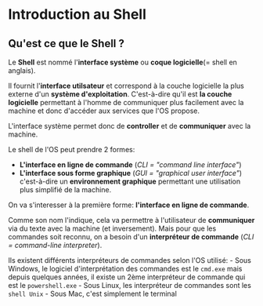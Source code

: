 # Introduction au Shell

## Qu'est ce que le Shell ?

Le **Shell** est nommé l'**interface système** ou **coque logicielle**(= shell en anglais).

Il fournit l'**interface utilsateur**  et correspond à la couche logicielle la plus externe d'un **système d'exploitation**. C'est-à-dire qu'il est **la couche logicielle** permettant à l'homme de communiquer plus facilement avec la machine et donc d'accéder aux services que l'OS propose.

L'interface système permet donc de **controller** et de **communiquer** avec la machine.

Le shell de l'OS peut prendre 2 formes:

- **L'interface en ligne de commande** (*CLI = "command line interface"*)
- **L'interface sous forme graphique** (*GUI = "graphical user interface"*) c'est-à-dire un **environnement graphique** permettant une utilisation plus simplifié de la machine.

On va s'interesser à la première forme: **l'interface en ligne de commande**.

Comme son nom l'indique, cela va permettre à l'utilisateur de **communiquer** via du texte avec la machine (et inversement). Mais pour que les commandes soit reconnu, on a besoin d'un **interpréteur de commande** (*CLI = command-line interpreter*).

Ils existent différents interpréteurs de commandes selon l'OS utilisé:
    - Sous Windows, le logiciel d'interprétation des commandes est le `cmd.exe` mais depuis quelques années, il existe un 2ème interpréteur de commande qui est le `powershell.exe`
    - Sous Linux, les interpréteur de commandes sont les `shell Unix`
    - Sous Mac, c'est simplement le terminal


